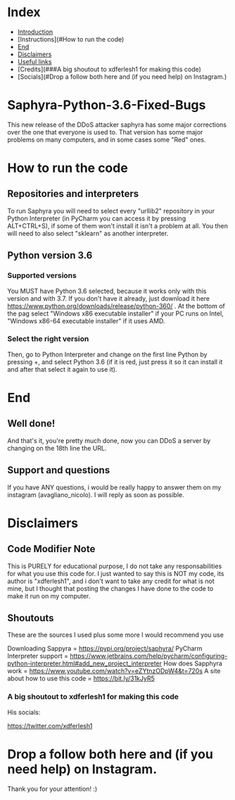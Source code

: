 # Index

- [Introduction](#Saphyra-Python-3.6-Fixed-Bugs)
- [Instructions](#How to run the code)
- [End](#End)
- [Disclaimers](#Disclaimers)
- [Useful links](##Shoutouts)
- [Credits](###A big shoutout to xdferlesh1 for making this code)
- [Socials](#Drop a follow both here and (if you need help) on Instagram.)



# Saphyra-Python-3.6-Fixed-Bugs
This new release of the DDoS attacker saphyra has some major corrections over the one that everyone is used to. That version has some major problems on many computers, and in some cases some "Red" ones.

# How to run the code
## Repositories and interpreters

To run Saphyra you will need to select every "urllib2" repository in your Python Interpreter (in PyCharm you can access it by pressing ALT+CTRL+S), if some of them won't install it isn't a problem at all. You then will need to also select "sklearn" as another interpreter. 

## Python version 3.6

### Supported versions

You MUST have Python 3.6 selected, because it works only with this version and with 3.7. If you don't have it already, just download it here https://www.python.org/downloads/release/python-360/ . At the bottom of the pag select "Windows x86 executable installer" if your PC runs on Intel, "Windows x86-64 executable installer" if it uses AMD. 

### Select the right version

Then, go to Python Interpreter and change on the first line Python by pressing +, and select Python 3.6 (if it is red, just press it so it can install it and after that select it again to use it).

# End

## Well done!

And that's it, you're pretty much done, now you can DDoS a server by changing on the 18th line the URL. 

## Support and questions

If you have ANY questions, i would be really happy to answer them on my instagram (avagliano_nicolo). I will reply as soon as possible.

# Disclaimers

## Code Modifier Note

This is PURELY for educational purpose, I do not take any responsabilities for what you use this code for. I just wanted to say this is NOT my code, its author is  "xdferlesh1", and i don't want to take any credit for what is not mine, but I thought that posting the changes I have done to the code to make it run on my computer.

## Shoutouts

These are the sources I used plus some more I would recommend you use

Downloading Sappyra =                       https://pypi.org/project/saphyra/
PyCharm Interpreter support =               https://www.jetbrains.com/help/pycharm/configuring-python-interpreter.html#add_new_project_interpreter
How does Sapphyra work =                    https://www.youtube.com/watch?v=eZYtnzODpW4&t=720s 
A site about how to use this code =         https://bit.ly/31kJyR5

### A big shoutout to xdferlesh1 for making this code

His socials:

https://twitter.com/xdferlesh1


# Drop a follow both here and (if you need help) on Instagram.

Thank you for your attention! :)
